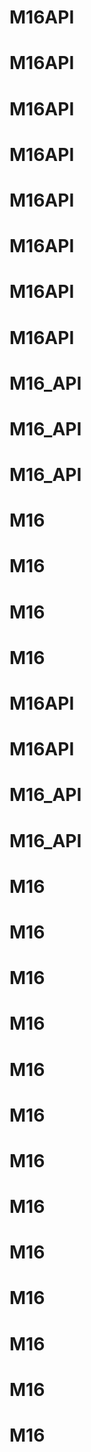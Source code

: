 # M16API
# M16API
# M16API
# M16API
# M16API
# M16API
# M16API
# M16API
# M16_API
# M16_API
# M16_API
# M16
# M16
# M16
# M16
# M16API
# M16API
# M16_API
# M16_API
# M16
# M16
# M16
# M16
# M16
# M16
# M16
# M16
# M16
# M16
# M16
# M16
# M16
